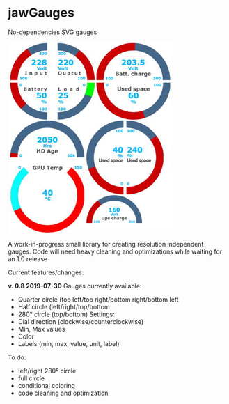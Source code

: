 # jawGauges
No-dependencies SVG gauges

![jawGauges](https://github.com/jawsoftware/jawGauges/blob/master/gauges.jpg)

A work-in-progress small library for creating resolution independent gauges.
Code will need heavy cleaning and optimizations while waiting for an 1.0 release

Current features/changes:

**v. 0.8 2019-07-30**
Gauges currently available:
- Quarter circle (top left/top right/bottom right/bottom left
- Half circle (left/right/top/bottom
- 280° circle (top/bottom)
Settings:
- Dial direction (clockwise/counterclockwise)
- Min, Max values
- Color
- Labels (min, max, value, unit, label)

To do:
- left/right 280° circle
- full circle
- conditional coloring
- code cleaning and optimization
